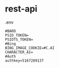 # rest-api

.env
```
#BARD
PSID_TOKEN=
PSIDTS_TOKEN=
#Bing
BING_IMAGE_COOKIE=#C.AI
CHARACTER_AI=
#Auth
authkey=5167289137
```
